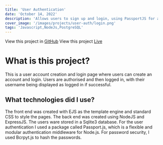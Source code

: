 ```yaml
---
title: 'User Authentication'
date: 'October 14, 2022'
description: 'Allows users to sign up and login, using PassportJS for authentication'
cover_image: '/images/projects/user-auth/login.png'
tags: 'Javascript,NodeJs,PostgreSQL'
---
```

View this project in [GitHub](https://github.com/DomDevs2000/user-auth)
View this project [Live](https://user-auth-fn0e.onrender.com)

# What is this project?

This is a user account creation and login page where users can create an account and login. Users are authorised and 
then logged in, with their username being displayed as logged in if successful.

## What technologies did I use?

The front end was created with EJS as the template engine and standard CSS to style the pages. The back end was created 
using NodeJS and ExpressJS. The users ware stored in a Sqlite3 database. For the user authentication I used a package called Passport.js, which is a flexible
and modular authentication middleware for Node.js. For password security, I used Bcrpyt.js to hash the passwords.
